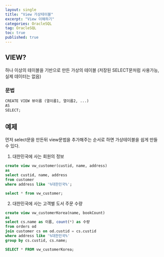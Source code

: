 ```yaml
---
layout: single
title: "View 가상테이블"
excerpt: "View 이해하기"
categories: OracleSQL
tag: OracleSQL
toc: true
published: true
---
```


## VIEW?
하나 이상의 테이블을 기반으로 만든 가상의 테이블
(저장된 SELECT문처럼 사용가능, 실제 데이터는 없음)

### 문법
```markdown
CREATE VIEW 뷰이름 (열이름1, 열이름2, ...)
AS
SELECT;
```

## 예제

먼저 select문을 만든뒤 view문법을 추가해주는 순서로
하면 가상테이블을 쉽게 만들 수 있다.

1. 대한민국에 사는 회원의 정보
```sql
create view vw_customer(custid, name, address)
as
select custid, name, address
from customer
where address like '%대한민국%';

select * from vw_customer;
```

2. 대한민국에 사는 고객별 도서 주문 수량 
```sql
create view vw_customerKorea(name, bookCount)
as
select cs.name as 이름, count(*) as 수량
from orders od
join customer cs on od.custid = cs.custid
where address like '%대한민국%'
group by cs.custid, cs.name;

SELECT * FROM vw_customerKorea;
```


